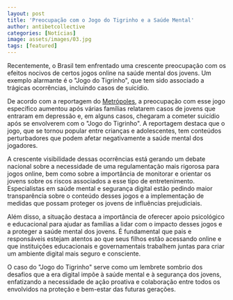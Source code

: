 ```yaml
---
layout: post
title: 'Preocupação com o Jogo do Tigrinho e a Saúde Mental'
author: antibetcollective
categories: [Notícias]
image: assets/images/03.jpg
tags: [featured]
---
```


Recentemente, o Brasil tem enfrentado uma crescente preocupação com os efeitos nocivos de certos jogos online na saúde mental dos jovens. Um exemplo alarmante é o "Jogo do Tigrinho", que tem sido associado a trágicas ocorrências, incluindo casos de suicídio.

De acordo com a reportagem do [Metrópoles](https://www.metropoles.com/sao-paulo/suicidio-jogo-do-tigrinho-familias), a preocupação com esse jogo específico aumentou após várias famílias relatarem casos de jovens que entraram em depressão e, em alguns casos, chegaram a cometer suicídio após se envolverem com o "Jogo do Tigrinho". A reportagem destaca que o jogo, que se tornou popular entre crianças e adolescentes, tem conteúdos perturbadores que podem afetar negativamente a saúde mental dos jogadores.

A crescente visibilidade dessas ocorrências está gerando um debate nacional sobre a necessidade de uma regulamentação mais rigorosa para jogos online, bem como sobre a importância de monitorar e orientar os jovens sobre os riscos associados a esse tipo de entretenimento. Especialistas em saúde mental e segurança digital estão pedindo maior transparência sobre o conteúdo desses jogos e a implementação de medidas que possam proteger os jovens de influências prejudiciais.

Além disso, a situação destaca a importância de oferecer apoio psicológico e educacional para ajudar as famílias a lidar com o impacto desses jogos e a proteger a saúde mental dos jovens. É fundamental que pais e responsáveis estejam atentos ao que seus filhos estão acessando online e que instituições educacionais e governamentais trabalhem juntas para criar um ambiente digital mais seguro e consciente.

O caso do "Jogo do Tigrinho" serve como um lembrete sombrio dos desafios que a era digital impõe à saúde mental e à segurança dos jovens, enfatizando a necessidade de ação proativa e colaboração entre todos os envolvidos na proteção e bem-estar das futuras gerações.